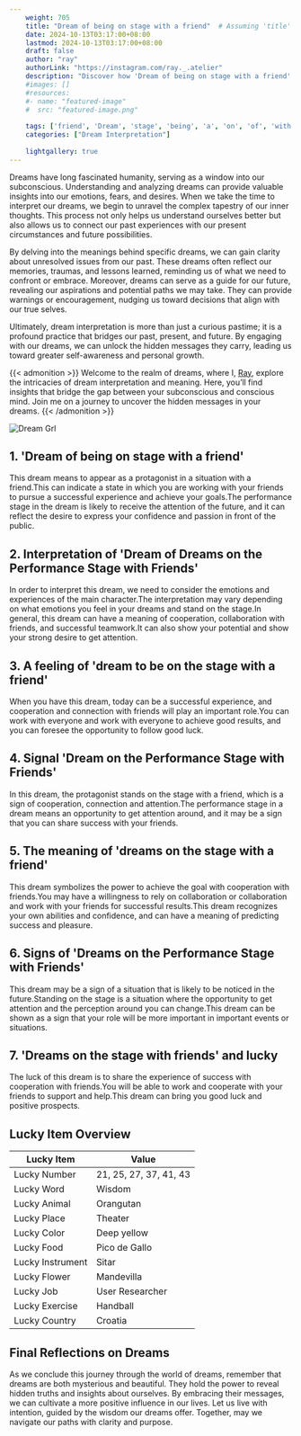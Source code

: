 ```yaml
---
    weight: 705
    title: "Dream of being on stage with a friend"  # Assuming 'title' column exists
    date: 2024-10-13T03:17:00+08:00
    lastmod: 2024-10-13T03:17:00+08:00
    draft: false
    author: "ray"
    authorLink: "https://instagram.com/ray._.atelier"
    description: "Discover how 'Dream of being on stage with a friend' can interpret your future and uncover its significant meanings in your life."
    #images: []
    #resources:
    #- name: "featured-image"
    #  src: "featured-image.png"
    
    tags: ['friend', 'Dream', 'stage', 'being', 'a', 'on', 'of', 'with']
    categories: ["Dream Interpretation"]
    
    lightgallery: true
---
```

    
Dreams have long fascinated humanity, serving as a window into our subconscious. Understanding and analyzing dreams can provide valuable insights into our emotions, fears, and desires. When we take the time to interpret our dreams, we begin to unravel the complex tapestry of our inner thoughts. This process not only helps us understand ourselves better but also allows us to connect our past experiences with our present circumstances and future possibilities.

By delving into the meanings behind specific dreams, we can gain clarity about unresolved issues from our past. These dreams often reflect our memories, traumas, and lessons learned, reminding us of what we need to confront or embrace. Moreover, dreams can serve as a guide for our future, revealing our aspirations and potential paths we may take. They can provide warnings or encouragement, nudging us toward decisions that align with our true selves.

Ultimately, dream interpretation is more than just a curious pastime; it is a profound practice that bridges our past, present, and future. By engaging with our dreams, we can unlock the hidden messages they carry, leading us toward greater self-awareness and personal growth.

{{< admonition >}}
Welcome to the realm of dreams, where I, [Ray](https://instagram.com/ray._.atelier), explore the intricacies of dream interpretation and meaning. Here, you’ll find insights that bridge the gap between your subconscious and conscious mind. Join me on a journey to uncover the hidden messages in your dreams.
{{< /admonition >}}

![Dream Grl](https://cdn.pixabay.com/photo/2017/11/02/03/35/gothic-2910057_1280.jpg "Dream Grl")

## 1. 'Dream of being on stage with a friend'
This dream means to appear as a protagonist in a situation with a friend.This can indicate a state in which you are working with your friends to pursue a successful experience and achieve your goals.The performance stage in the dream is likely to receive the attention of the future, and it can reflect the desire to express your confidence and passion in front of the public.

## 2. Interpretation of 'Dream of Dreams on the Performance Stage with Friends'
In order to interpret this dream, we need to consider the emotions and experiences of the main character.The interpretation may vary depending on what emotions you feel in your dreams and stand on the stage.In general, this dream can have a meaning of cooperation, collaboration with friends, and successful teamwork.It can also show your potential and show your strong desire to get attention.

## 3. A feeling of 'dream to be on the stage with a friend'
When you have this dream, today can be a successful experience, and cooperation and connection with friends will play an important role.You can work with everyone and work with everyone to achieve good results, and you can foresee the opportunity to follow good luck.

## 4. Signal 'Dream on the Performance Stage with Friends'
In this dream, the protagonist stands on the stage with a friend, which is a sign of cooperation, connection and attention.The performance stage in a dream means an opportunity to get attention around, and it may be a sign that you can share success with your friends.

## 5. The meaning of 'dreams on the stage with a friend'
This dream symbolizes the power to achieve the goal with cooperation with friends.You may have a willingness to rely on collaboration or collaboration and work with your friends for successful results.This dream recognizes your own abilities and confidence, and can have a meaning of predicting success and pleasure.

## 6. Signs of 'Dreams on the Performance Stage with Friends'
This dream may be a sign of a situation that is likely to be noticed in the future.Standing on the stage is a situation where the opportunity to get attention and the perception around you can change.This dream can be shown as a sign that your role will be more important in important events or situations.

## 7. 'Dreams on the stage with friends' and lucky
The luck of this dream is to share the experience of success with cooperation with friends.You will be able to work and cooperate with your friends to support and help.This dream can bring you good luck and positive prospects.

## Lucky Item Overview
| Lucky Item          | Value              |
|---------------|--------------------|
| Lucky Number        | 21, 25, 27, 37, 41, 43  |
| Lucky Word          | Wisdom |
| Lucky Animal        | Orangutan |
| Lucky Place         | Theater     |
| Lucky Color         | Deep yellow     |
| Lucky Food          | Pico de Gallo      |
| Lucky Instrument    | Sitar |
| Lucky Flower        | Mandevilla    |
| Lucky Job           | User Researcher       |
| Lucky Exercise      | Handball  |
| Lucky Country       | Croatia    |


##  Final Reflections on Dreams

As we conclude this journey through the world of dreams, remember that dreams are both mysterious and beautiful. They hold the power to reveal hidden truths and insights about ourselves. By embracing their messages, we can cultivate a more positive influence in our lives. Let us live with intention, guided by the wisdom our dreams offer. Together, may we navigate our paths with clarity and purpose.
